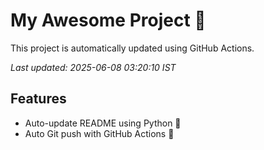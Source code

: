 # My Awesome Project 🚀

This project is automatically updated using GitHub Actions.

_Last updated: 2025-06-08 03:20:10 IST_

## Features
- Auto-update README using Python 🐍
- Auto Git push with GitHub Actions 🤖

